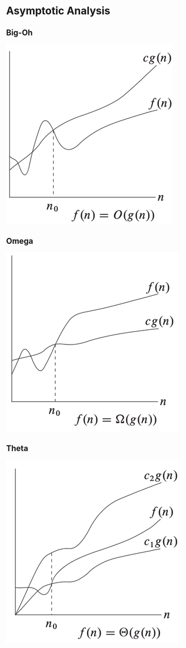 # Asymptotic Analysis

## Big-Oh

![alt text](https://github.com/eyc94/Notes/blob/master/images/oh_graph.png "Graph of Big-Oh")

## Omega

![alt text](https://github.com/eyc94/Notes/blob/master/images/omega_graph.png "Graph of Big-Omega")

## Theta

![alt text](https://github.com/eyc94/Notes/blob/master/images/theta_graph.png "Graph of Big-Theta")